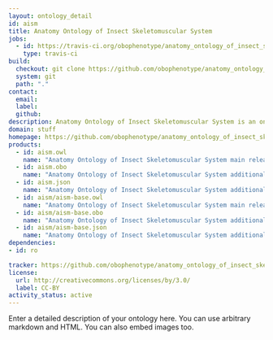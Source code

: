 ```yaml
---
layout: ontology_detail
id: aism
title: Anatomy Ontology of Insect Skeletomuscular System
jobs:
  - id: https://travis-ci.org/obophenotype/anatomy_ontology_of_insect_skeletomuscular_system
    type: travis-ci
build:
  checkout: git clone https://github.com/obophenotype/anatomy_ontology_of_insect_skeletomuscular_system.git
  system: git
  path: "."
contact:
  email: 
  label: 
  github: 
description: Anatomy Ontology of Insect Skeletomuscular System is an ontology...
domain: stuff
homepage: https://github.com/obophenotype/anatomy_ontology_of_insect_skeletomuscular_system
products:
  - id: aism.owl
    name: "Anatomy Ontology of Insect Skeletomuscular System main release in OWL format"
  - id: aism.obo
    name: "Anatomy Ontology of Insect Skeletomuscular System additional release in OBO format"
  - id: aism.json
    name: "Anatomy Ontology of Insect Skeletomuscular System additional release in OBOJSon format"
  - id: aism/aism-base.owl
    name: "Anatomy Ontology of Insect Skeletomuscular System main release in OWL format"
  - id: aism/aism-base.obo
    name: "Anatomy Ontology of Insect Skeletomuscular System additional release in OBO format"
  - id: aism/aism-base.json
    name: "Anatomy Ontology of Insect Skeletomuscular System additional release in OBOJSon format"
dependencies:
- id: ro

tracker: https://github.com/obophenotype/anatomy_ontology_of_insect_skeletomuscular_system/issues
license:
  url: http://creativecommons.org/licenses/by/3.0/
  label: CC-BY
activity_status: active
---
```


Enter a detailed description of your ontology here. You can use arbitrary markdown and HTML.
You can also embed images too.

